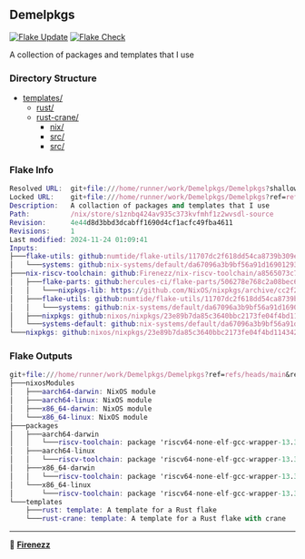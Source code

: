 ## Demelpkgs

[![Flake Update](https://github.com/Firenezz/Demelpkgs/actions/workflows/flake-update.yml/badge.svg)](https://github.com/Firenezz/Demelpkgs/blob/main/.github/workflows/flake-update.yml)
[![Flake Check](https://github.com/Firenezz/Demelpkgs/actions/workflows/flake-check.yml/badge.svg)](https://github.com/Firenezz/Demelpkgs/blob/main/.github/workflows/flake-check.yml)

A collection of packages and templates that I use
### Directory Structure

- [templates/](templates/)
  - [rust/](templates/rust/)
  - [rust-crane/](templates/rust-crane/)
    - [nix/](templates/rust-crane/nix/)
    - [src/](templates/rust-crane/src/)
    - [src/](templates/rust/src/)

### Flake Info

```nix
Resolved URL:  git+file:///home/runner/work/Demelpkgs/Demelpkgs?shallow=1
Locked URL:    git+file:///home/runner/work/Demelpkgs/Demelpkgs?ref=refs/heads/main&rev=4e44d8d3bbd3dcabff1690d4cf1acfc49fba4611&shallow=1
Description:   A collaction of packages and templates that I use
Path:          /nix/store/s1znbq424av935c373kvfmhf1z2wvsdl-source
Revision:      4e44d8d3bbd3dcabff1690d4cf1acfc49fba4611
Revisions:     1
Last modified: 2024-11-24 01:09:41
Inputs:
├───flake-utils: github:numtide/flake-utils/11707dc2f618dd54ca8739b309ec4fc024de578b (2024-11-13 21:27:16)
│   └───systems: github:nix-systems/default/da67096a3b9bf56a91d16901293e51ba5b49a27e (2023-04-09 08:27:08)
├───nix-riscv-toolchain: github:Firenezz/nix-riscv-toolchain/a8565073c7bf1b3002b2b3a71ab917709f5e71ce (2024-11-24 00:47:19)
│   ├───flake-parts: github:hercules-ci/flake-parts/506278e768c2a08bec68eb62932193e341f55c90 (2024-11-01 23:44:49)
│   │   └───nixpkgs-lib: https://github.com/NixOS/nixpkgs/archive/cc2f28000298e1269cea6612cd06ec9979dd5d7f.tar.gz?narHash=sha256-lXvH/vOfb4aGYyvFmZK/HlsNsr/0CVWlwYvo2rxJk3s%3D (2024-11-01 23:35:52)
│   ├───flake-utils: github:numtide/flake-utils/11707dc2f618dd54ca8739b309ec4fc024de578b (2024-11-13 21:27:16)
│   │   └───systems: github:nix-systems/default/da67096a3b9bf56a91d16901293e51ba5b49a27e (2023-04-09 08:27:08)
│   ├───nixpkgs: github:nixos/nixpkgs/23e89b7da85c3640bbc2173fe04f4bd114342367 (2024-11-19 11:04:08)
│   └───systems-default: github:nix-systems/default/da67096a3b9bf56a91d16901293e51ba5b49a27e (2023-04-09 08:27:08)
└───nixpkgs: github:nixos/nixpkgs/23e89b7da85c3640bbc2173fe04f4bd114342367 (2024-11-19 11:04:08)

```

### Flake Outputs

```nix
git+file:///home/runner/work/Demelpkgs/Demelpkgs?ref=refs/heads/main&rev=4e44d8d3bbd3dcabff1690d4cf1acfc49fba4611&shallow=1
├───nixosModules
│   ├───aarch64-darwin: NixOS module
│   ├───aarch64-linux: NixOS module
│   ├───x86_64-darwin: NixOS module
│   └───x86_64-linux: NixOS module
├───packages
│   ├───aarch64-darwin
│   │   └───riscv-toolchain: package 'riscv64-none-elf-gcc-wrapper-13.3.0'
│   ├───aarch64-linux
│   │   └───riscv-toolchain: package 'riscv64-none-elf-gcc-wrapper-13.3.0'
│   ├───x86_64-darwin
│   │   └───riscv-toolchain: package 'riscv64-none-elf-gcc-wrapper-13.3.0'
│   └───x86_64-linux
│       └───riscv-toolchain: package 'riscv64-none-elf-gcc-wrapper-13.3.0'
└───templates
    ├───rust: template: A template for a Rust flake
    └───rust-crane: template: A template for a Rust flake with crane

```

---

👤 [**Firenezz**](https://github.com/Firenezz)
